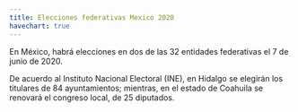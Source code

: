 ```yaml
---
title: Elecciones federativas Mexico 2020
havechart: true
---
```


En México, habrá elecciones en dos de las 32 entidades federativas el 7 de junio de 2020.

De acuerdo al Instituto Nacional Electoral (INE), en Hidalgo se elegirán los titulares de 84 ayuntamientos; mientras, en el estado de Coahuila se renovará el congreso local, de 25 diputados.

<div style=" max-width: 350px;">
<canvas id="myChart" width="100" height="100"></canvas>

</div>

<script>
var ctx = document.getElementById('myChart').getContext('2d');
var myChart = new Chart(ctx, {
    type: 'pie',
    data: {
        labels: ['Votantes disp', 'Población total'],
        datasets: [{
            data: [89903166,126577691 ],
            backgroundColor: [
                'yellow',
                'blue',
                
            ],
            pointHoverRadius: 5,
         pointHoverBackgroundColor: 'black'
          
        }],
       
    },
    options: {
        legend: {
            display: true,
            labels: {
                fontColor: 'black',
                padding	: 86
            }
        },


         tooltips: {
            callbacks: {
                labelColor: function(tooltipItem, chart) {
                    return {
                        borderColor: 'black',
                        backgroundColor: 'rgb(255, 0, 0)'
                    };
                },
                labelTextColor: function(tooltipItem, chart) {
                    return 'black';
                }
            }
        }
    }
    

});
</script>
